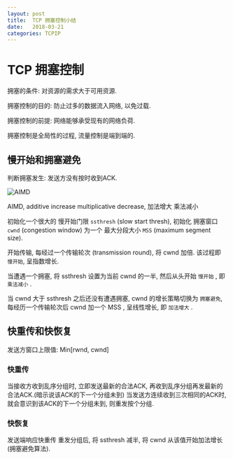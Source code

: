 ```yaml
---
layout: post
title:  TCP 拥塞控制小结
date:   2018-03-21
categories: TCPIP
---
```


# TCP 拥塞控制

拥塞的条件: 对资源的需求大于可用资源.

拥塞控制的目的: 防止过多的数据流入网络, 以免过载.

拥塞控制的前提: 网络能够承受现有的网络负荷.


拥塞控制是全局性的过程, 流量控制是端到端的.


## 慢开始和拥塞避免

判断拥塞发生: 发送方没有按时收到ACK.

![AIMD](/wiki/wiki/tcp-aimd.jpg)

AIMD, additive increase multiplicative decrease, 加法增大 乘法减小

初始化一个很大的 慢开始门限 `ssthresh` (slow start thresh),
初始化 拥塞窗口 `cwnd` (congestion window) 为一个 最大分段大小 `MSS` (maximum segment size).

开始传输, 每经过一个传输轮次 (transmission round), 将 cwnd 加倍. 该过程即 `慢开始`, 呈指数增长.

当遭遇一个拥塞, 将 ssthresh 设置为当前 cwnd 的一半, 然后从头开始 `慢开始` , 即 `乘法减小` .

当 cwnd 大于 ssthresh 之后还没有遭遇拥塞, cwnd 的增长策略切换为 `拥塞避免`, 每经历一个传输轮次后 cwnd 加一个 MSS , 呈线性增长, 即 `加法增大` .


## 快重传和快恢复

发送方窗口上限值: Min[rwnd, cwnd]


### 快重传
当接收方收到乱序分组时, 立即发送最新的合法ACK, 再收到乱序分组再发最新的合法ACK.(暗示说该ACK的下一个分组未到)
当发送方连续收到三次相同的ACK时, 就会意识到该ACK的下一个分组未到, 则重发按个分组.

### 快恢复
发送端响应快重传 重发分组后, 将 ssthresh 减半, 将 cwnd 从该值开始加法增长(拥塞避免算法).


